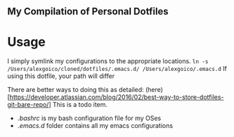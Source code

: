 My Compilation of Personal Dotfiles
-----------------------------------

Usage
=====
I simply symlink my configurations to the appropriate locations.
`ln -s /Users/alexgoico/cloned/dotfiles/.emacs.d/ /Users/alexgoico/.emacs.d`
If using this dotfile, your path will differ

There are better ways to doing this as detailed: (here)[https://developer.atlassian.com/blog/2016/02/best-way-to-store-dotfiles-git-bare-repo/]
This is a todo item.

* *.bashrc* is my bash configuration file for my OSes
* *.emacs.d* folder contains all my emacs configurations

